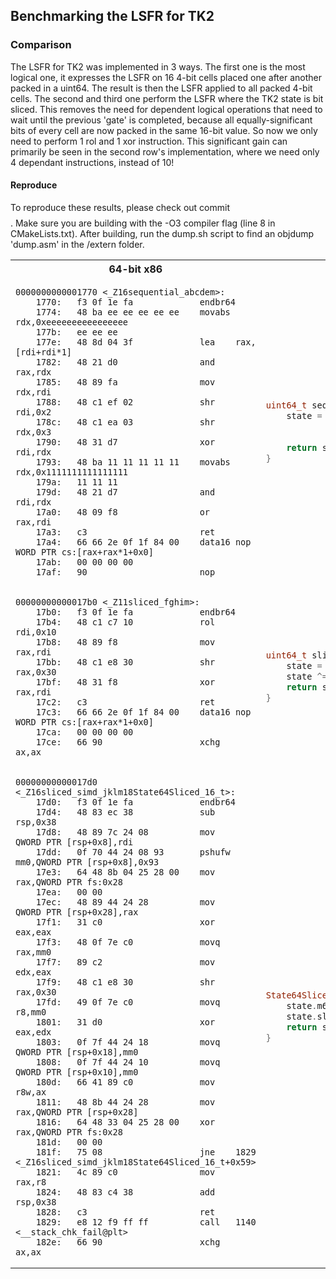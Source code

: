 ## Benchmarking the LSFR for TK2

### Comparison

The LSFR for TK2 was implemented in 3 ways. The first one is the most logical one, it expresses the LSFR on 16 4-bit
cells placed one after another packed in a uint64. The result is then the LSFR applied to all packed 4-bit cells. The
second and third one perform the LSFR where the TK2 state is bit sliced. This removes the need for dependent logical
operations that need to wait until the previous 'gate' is completed, because all equally-significant bits of every cell
are now packed in the same 16-bit value. So now we only need to perform 1 rol and 1 xor instruction. This significant
gain can primarily be seen in the second row's implementation, where we need only 4 dependant instructions, instead of
10!

#### Reproduce

To reproduce these results, please check out commit $$$$. Make sure you are building with the -O3 compiler flag (line 8
in CMakeLists.txt). After building, run the dump.sh script to find an objdump 'dump.asm' in the /extern folder.

<table>

<tr>
<th>64-bit x86</th>
<th>Source Code</th>
</tr>

<tr>
<td>

```assembly
0000000000001770 <_Z16sequential_abcdem>:
    1770:	f3 0f 1e fa          	endbr64 
    1774:	48 ba ee ee ee ee ee 	movabs rdx,0xeeeeeeeeeeeeeeee
    177b:	ee ee ee 
    177e:	48 8d 04 3f          	lea    rax,[rdi+rdi*1]
    1782:	48 21 d0             	and    rax,rdx
    1785:	48 89 fa             	mov    rdx,rdi
    1788:	48 c1 ef 02          	shr    rdi,0x2
    178c:	48 c1 ea 03          	shr    rdx,0x3
    1790:	48 31 d7             	xor    rdi,rdx
    1793:	48 ba 11 11 11 11 11 	movabs rdx,0x1111111111111111
    179a:	11 11 11 
    179d:	48 21 d7             	and    rdi,rdx
    17a0:	48 09 f8             	or     rax,rdi
    17a3:	c3                   	ret    
    17a4:	66 66 2e 0f 1f 84 00 	data16 nop WORD PTR cs:[rax+rax*1+0x0]
    17ab:	00 00 00 00 
    17af:	90                   	nop
```

</td>
<td>

```cpp
uint64_t sequential_abcde(uint64_t state) {
	state = ((state << 1) & 0xEEEEEEEEEEEEEEEE)
	        ^
	        (((state >> 3) ^ (state >> 2)) & 0x1111111111111111);
	return state;
}
```

</td>

</tr>
<tr>
<td>

```assembly
00000000000017b0 <_Z11sliced_fghim>:
    17b0:	f3 0f 1e fa          	endbr64 
    17b4:	48 c1 c7 10          	rol    rdi,0x10
    17b8:	48 89 f8             	mov    rax,rdi
    17bb:	48 c1 e8 30          	shr    rax,0x30
    17bf:	48 31 f8             	xor    rax,rdi
    17c2:	c3                   	ret    
    17c3:	66 66 2e 0f 1f 84 00 	data16 nop WORD PTR cs:[rax+rax*1+0x0]
    17ca:	00 00 00 00 
    17ce:	66 90                	xchg   ax,ax
```

</td>
<td>

```cpp
uint64_t sliced_fghi(uint64_t state) {
	state = _lrotl(state, 0x10);
	state ^= (state & 0xFFFF000000000000) >> 0x30;
	return state;
}
```

</td>

</tr>
<tr>
<td>

```assembly
00000000000017d0 <_Z16sliced_simd_jklm18State64Sliced_16_t>:
    17d0:	f3 0f 1e fa          	endbr64 
    17d4:	48 83 ec 38          	sub    rsp,0x38
    17d8:	48 89 7c 24 08       	mov    QWORD PTR [rsp+0x8],rdi
    17dd:	0f 70 44 24 08 93    	pshufw mm0,QWORD PTR [rsp+0x8],0x93
    17e3:	64 48 8b 04 25 28 00 	mov    rax,QWORD PTR fs:0x28
    17ea:	00 00 
    17ec:	48 89 44 24 28       	mov    QWORD PTR [rsp+0x28],rax
    17f1:	31 c0                	xor    eax,eax
    17f3:	48 0f 7e c0          	movq   rax,mm0
    17f7:	89 c2                	mov    edx,eax
    17f9:	48 c1 e8 30          	shr    rax,0x30
    17fd:	49 0f 7e c0          	movq   r8,mm0
    1801:	31 d0                	xor    eax,edx
    1803:	0f 7f 44 24 18       	movq   QWORD PTR [rsp+0x18],mm0
    1808:	0f 7f 44 24 10       	movq   QWORD PTR [rsp+0x10],mm0
    180d:	66 41 89 c0          	mov    r8w,ax
    1811:	48 8b 44 24 28       	mov    rax,QWORD PTR [rsp+0x28]
    1816:	64 48 33 04 25 28 00 	xor    rax,QWORD PTR fs:0x28
    181d:	00 00 
    181f:	75 08                	jne    1829 <_Z16sliced_simd_jklm18State64Sliced_16_t+0x59>
    1821:	4c 89 c0             	mov    rax,r8
    1824:	48 83 c4 38          	add    rsp,0x38
    1828:	c3                   	ret    
    1829:	e8 12 f9 ff ff       	call   1140 <__stack_chk_fail@plt>
    182e:	66 90                	xchg   ax,ax
```

</td>
<td>

```cpp
State64Sliced_16_t sliced_simd_jklm(State64Sliced_16_t state) {
	state.m64state = _mm_shuffle_pi16(state.m64state, 0b10010011);
	state.slices[0] ^= state.slices[3];
	return state;
}
```

</td>

</tr>
</table>


